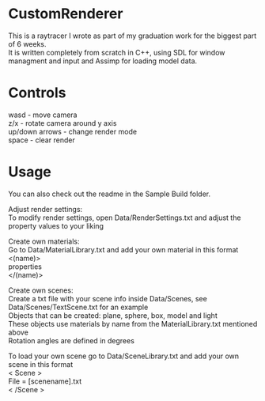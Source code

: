 # CustomRenderer  
This is a raytracer I wrote as part of my graduation work for the biggest part of 6 weeks.  
It is written completely from scratch in C++, using SDL for window managment and input and Assimp for loading model data.  

# Controls
wasd - move camera  
z/x - rotate camera around y axis  
up/down arrows - change render mode  
space - clear render  

# Usage  
You can also check out the readme in the Sample Build folder.  
  
Adjust render settings:  
	To modify render settings, open Data/RenderSettings.txt and adjust the property values to your liking  
  
Create own materials:  
	Go to Data/MaterialLibrary.txt and add your own material in this format  
	<(name)>  
		properties  
	</(name)>  
  
Create own scenes:  
	Create a txt file with your scene info inside Data/Scenes, see Data/Scenes/TextScene.txt for an example  
		Objects that can be created: plane, sphere, box, model and light  
		These objects use materials by name from the MaterialLibrary.txt mentioned above  
		Rotation angles are defined in degrees    
		
To load your own scene go to Data/SceneLibrary.txt and add your own scene in this format  
< Scene >    
File = [scenename].txt  
< /Scene >    

